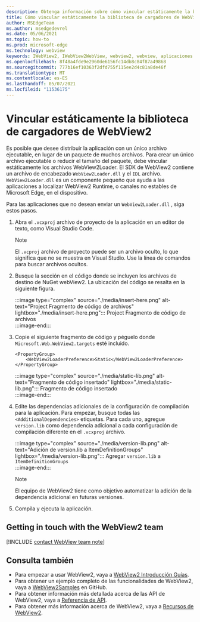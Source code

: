 ```yaml
---
description: Obtenga información sobre cómo vincular estáticamente la biblioteca de cargadores de WebView2.
title: Cómo vincular estáticamente la biblioteca de cargadores de WebView2
author: MSEdgeTeam
ms.author: msedgedevrel
ms.date: 05/06/2021
ms.topic: how-to
ms.prod: microsoft-edge
ms.technology: webview
keywords: IWebView2, IWebView2WebView, webview2, webview, aplicaciones de win32, win32, edge, ICoreWebView2, ICoreWebView2Host, control de explorador, html perimetral
ms.openlocfilehash: 8f48a4fde9e2960de6156fc14db8c84f87a49868
ms.sourcegitcommit: 777b16ef10363f2dfd755f115ee2d4c81a8de46f
ms.translationtype: MT
ms.contentlocale: es-ES
ms.lasthandoff: 05/07/2021
ms.locfileid: "11536175"
---
```

# <a name="statically-link-the-webview2-loader-library"></a>Vincular estáticamente la biblioteca de cargadores de WebView2  

Es posible que desee distribuir la aplicación con un único archivo ejecutable, en lugar de un paquete de muchos archivos. Para crear un único archivo ejecutable o reducir el tamaño del paquete, debe vincular estáticamente los archivos WebView2Loader. El SDK de WebView2 contiene un archivo de encabezado `WebView2Loader.dll` y el `IDL` archivo. `WebView2Loader.dll` es un componente pequeño que ayuda a las aplicaciones a localizar WebView2 Runtime, o canales no estables de Microsoft Edge, en el dispositivo.  

Para las aplicaciones que no desean enviar un `WebView2Loader.dll` , siga estos pasos.  

1.  Abra el `.vcxproj` archivo de proyecto de la aplicación en un editor de texto, como Visual Studio Code.  
    
    > [!NOTE]
    > El `.vcproj` archivo de proyecto puede ser un archivo oculto, lo que significa que no se muestra en Visual Studio.  Use la línea de comandos para buscar archivos ocultos.  
    
1.  Busque la sección en el código donde se incluyen los archivos de destino de NuGet webView2.  La ubicación del código se resalta en la siguiente figura.  
    
    :::image type="complex" source="./media/insert-here.png" alt-text="Project Fragmento de código de archivos" lightbox="./media/insert-here.png":::
       Project Fragmento de código de archivos   
    :::image-end:::  
    
1.  Copie el siguiente fragmento de código y péguelo donde `Microsoft.Web.WebView2.targets` esté incluido.  
    
    ```xaml
    <PropertyGroup> 
        <WebView2LoaderPreference>Static</WebView2LoaderPreference> 
    </PropertyGroup>
    ```  
    
    :::image type="complex" source="./media/static-lib.png" alt-text="Fragmento de código insertado" lightbox="./media/static-lib.png":::
       Fragmento de código insertado  
    :::image-end:::  
    
1.  Edite las dependencias adicionales de la configuración de compilación para la aplicación.  Para empezar, busque todas las `<AdditionalDependencies>` etiquetas. Para cada uno, agregue `version.lib` como dependencia adicional a cada configuración de compilación diferente en el `.vcxproj` archivo.  
    
    :::image type="complex" source="./media/version-lib.png" alt-text="Adición de version.lib a ItemDefinitionGroups" lightbox="./media/version-lib.png":::
       Agregar `version.lib` a `ItemDefinitionGroups`  
    :::image-end:::  
    
    > [!NOTE]
    > El equipo de WebView2 tiene como objetivo automatizar la adición de la dependencia adicional en futuras versiones.  
    
1.  Compila y ejecuta la aplicación.  
    
## <a name="getting-in-touch-with-the-webview2-team"></a>Getting in touch with the WebView2 team  

[!INCLUDE [contact WebView team note](../includes/contact-webview-team-note.md)]  

## <a name="see-also"></a>Consulta también  

*   Para empezar a usar WebView2, vaya a [WebView2 Introducción Guías][Webview2MainGetStarted].  
*   Para obtener un ejemplo completo de las funcionalidades de WebView2, vaya a [WebView2Samples][GithubMicrosoftedgeWebview2samples] en GitHub.
*   Para obtener información más detallada acerca de las API de WebView2, vaya a [Referencia de API][Webview2ApiReference].
*   Para obtener más información acerca de WebView2, vaya a [Recursos de WebView2][Webview2MainNextSteps].
    
<!-- links -->  

[DevtoolsGuideChromiumMain]: ../index.md "Microsoft Edge (Chromium) Developer Tools | Microsoft Docs"  

[Webview2ApiReference]: ../webview2-api-reference.md "Microsoft Edge WebView2 API Reference | Microsoft Docs"  
[Webview2MainNextSteps]: ../index.md#next-steps "Pasos siguientes: introducción a Microsoft Edge WebView2 (versión preliminar) | Microsoft Docs"  
[Webview2MainGetStarted]: ../index.md#get-started "Introducción: introducción a Microsoft Edge WebView2 (versión preliminar) | Microsoft Docs"  

[GithubMicrosoftedgeWebviewfeedbackMain]: https://github.com/MicrosoftEdge/WebViewFeedback "Comentarios de WebView: MicrosoftEdge/WebViewFeedback | GitHub"  
[GithubMicrosoftedgeWebview2samples]: https://github.com/MicrosoftEdge/WebView2Samples "Ejemplos de WebView2: MicrosoftEdge/WebView2Samples | GitHub"  

[GithubMicrosoftVscodeJSDebugWhatsNew]: https://github.com/microsoft/vscode-js-debug#whats-new "¿Cuáles son las novedades? - Depurador de JavaScript para Visual Studio Code: microsoft/vscode-js-debug | GitHub"  

[GithubMicrosoftVscodeEdgeDebug2ReadmeChromiumWebviewApplications]: https://github.com/microsoft/vscode-edge-debug2/blob/master/README.md#microsoft-edge-chromium-webview-applications "Microsoft Edge webview (Chromium) - Visual Studio Code - Depurador para Microsoft Edge - microsoft/vscode-edge-debug2 | GitHub"  
